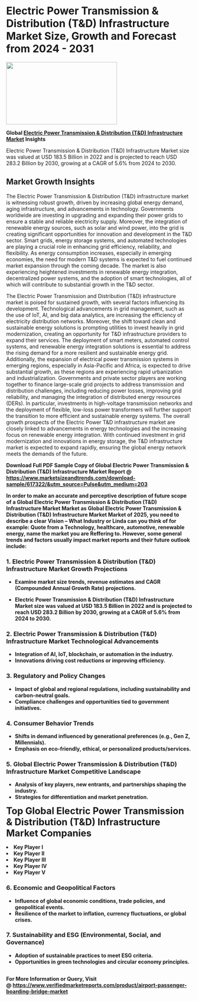 <H1>Electric Power Transmission & Distribution (T&D) Infrastructure Market Size, Growth and Forecast from 2024 - 2031</H1><img class="aligncenter size-medium wp-image-584254" src="https://thirdeyenews.in/wp-content/uploads/2024/09/Global-Market-Research-300x168.jpeg" alt="" width="300" height="168" /><p><strong>Global&nbsp;<a href="https://www.marketsizeandtrends.com/download-sample/617322/&amp;utm_source=Pulse&amp;utm_medium=203">Electric Power Transmission & Distribution (T&D) Infrastructure Market</a> Insights</strong></p><p>Electric Power Transmission & Distribution (T&D) Infrastructure Market size was valued at USD 183.5 Billion in 2022 and is projected to reach USD 283.2 Billion by 2030, growing at a CAGR of 5.6% from 2024 to 2030.</p><p><h2>Market Growth Insights</h2> <p>The Electric Power Transmission & Distribution (T&D) infrastructure market is witnessing robust growth, driven by increasing global energy demand, aging infrastructure, and advancements in technology. Governments worldwide are investing in upgrading and expanding their power grids to ensure a stable and reliable electricity supply. Moreover, the integration of renewable energy sources, such as solar and wind power, into the grid is creating significant opportunities for innovation and development in the T&D sector. Smart grids, energy storage systems, and automated technologies are playing a crucial role in enhancing grid efficiency, reliability, and flexibility. As energy consumption increases, especially in emerging economies, the need for modern T&D systems is expected to fuel continued market expansion through the coming decade. The market is also experiencing heightened investments in renewable energy integration, decentralized power systems, and the adoption of smart technologies, all of which will contribute to substantial growth in the T&D sector.</p> <p><strong></strong></p> <p>The Electric Power Transmission and Distribution (T&D) infrastructure market is poised for sustained growth, with several factors influencing its development. Technological advancements in grid management, such as the use of IoT, AI, and big data analytics, are increasing the efficiency of electricity distribution networks. Moreover, the shift toward clean and sustainable energy solutions is prompting utilities to invest heavily in grid modernization, creating an opportunity for T&D infrastructure providers to expand their services. The deployment of smart meters, automated control systems, and renewable energy integration solutions is essential to address the rising demand for a more resilient and sustainable energy grid. Additionally, the expansion of electrical power transmission systems in emerging regions, especially in Asia-Pacific and Africa, is expected to drive substantial growth, as these regions are experiencing rapid urbanization and industrialization. Governments and private sector players are working together to finance large-scale grid projects to address transmission and distribution challenges, including reducing power losses, improving grid reliability, and managing the integration of distributed energy resources (DERs). In particular, investments in high-voltage transmission networks and the deployment of flexible, low-loss power transformers will further support the transition to more efficient and sustainable energy systems. The overall growth prospects of the Electric Power T&D infrastructure market are closely linked to advancements in energy technologies and the increasing focus on renewable energy integration. With continued investment in grid modernization and innovations in energy storage, the T&D infrastructure market is expected to expand rapidly, ensuring the global energy network meets the demands of the future. <p><strong></p><p><span class=""><strong>Download Full PDF Sample Copy of Global Electric Power Transmission & Distribution (T&D) Infrastructure Market Report</strong> @ <a href="https://www.marketsizeandtrends.com/download-sample/617322/&amp;utm_source=Pulse&amp;utm_medium=203" target="_blank">https://www.marketsizeandtrends.com/download-sample/617322/&amp;utm_source=Pulse&amp;utm_medium=203</a></span></p><p>In order to make an accurate and perceptive description of future scope of a Global&nbsp;Electric Power Transmission & Distribution (T&D) Infrastructure Market Market as Global&nbsp;Electric Power Transmission & Distribution (T&D) Infrastructure Market Market of 2025, you need to describe a clear Vision &ndash; What Industry or Linda can you think of for example: Quote from a Technology, healthcare, automotive, renewable energy, name the market you are Reffering to. However, some general trends and factors usually impact market reports and their future outlook include:</p><h3>1.&nbsp;<strong>Electric Power Transmission & Distribution (T&D) Infrastructure Market Growth Projections</strong></h3><ul><li>Examine market size trends, revenue estimates and CAGR (Compounded Annual Growth Rate) projections.</li><li><p>Electric Power Transmission & Distribution (T&D) Infrastructure Market size was valued at USD 183.5 Billion in 2022 and is projected to reach USD 283.2 Billion by 2030, growing at a CAGR of 5.6% from 2024 to 2030.</p></li></ul><h3>2.&nbsp;<strong>Electric Power Transmission & Distribution (T&D) Infrastructure Market Technological Advancements</strong></h3><ul><li>Integration of AI, IoT, blockchain, or automation in the industry.</li><li>Innovations driving cost reductions or improving efficiency.</li></ul><h3>3.&nbsp;<strong>Regulatory and Policy Changes</strong></h3><ul><li>Impact of global and regional regulations, including sustainability and carbon-neutral goals.</li><li>Compliance challenges and opportunities tied to government initiatives.</li></ul><h3>4.&nbsp;<strong>Consumer Behavior Trends</strong></h3><ul><li>Shifts in demand influenced by generational preferences (e.g., Gen Z, Millennials).</li><li>Emphasis on eco-friendly, ethical, or personalized products/services.</li></ul><h3>5.&nbsp;<strong>Global Electric Power Transmission & Distribution (T&D) Infrastructure Market Competitive Landscape</strong></h3><ul><li>Analysis of key players, new entrants, and partnerships shaping the industry.</li><li>Strategies for differentiation and market penetration.</li></ul><p data-pm-slice="1 1 []"><span style="color: inherit; font-family: inherit; font-size: 25px;">Top Global Electric Power Transmission & Distribution (T&D) Infrastructure Market Companies</span></p><div class="" data-test-id=""><p><li>Key Player I</li><li> Key Player II</li><li> Key Player III</li><li> Key Player IV</li><li> Key Player V</li></p></div><h3>6.&nbsp;<strong>Economic and Geopolitical Factors</strong></h3><ul><li>Influence of global economic conditions, trade policies, and geopolitical events.</li><li>Resilience of the market to inflation, currency fluctuations, or global crises.</li></ul><h3>7.&nbsp;<strong>Sustainability and ESG (Environmental, Social, and Governance)</strong></h3><ul><li>Adoption of sustainable practices to meet ESG criteria.</li><li>Opportunities in green technologies and circular economy principles.</li></ul><h2><strong style="font-size: 14px;">For More Information or Query, Visit @&nbsp;</strong><a style="background-color: #ffffff; font-size: 14px;" href="https://www.marketsizeandtrends.com/report/electric-power-transmission-distribution-t-d-infrastructure-market/" target="_blank">https://www.verifiedmarketreports.com/product/airport-passenger-boarding-bridge-market</a></h2>
